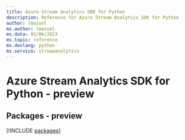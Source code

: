 ```yaml
---
title: Azure Stream Analytics SDK for Python
description: Reference for Azure Stream Analytics SDK for Python
author: lmazuel
ms.author: lmazuel
ms.data: 03/06/2023
ms.topic: reference
ms.devlang: python
ms.service: streamanalytics
---
```

# Azure Stream Analytics SDK for Python - preview
## Packages - preview
[!INCLUDE [packages](stream-analytics-index.md)]